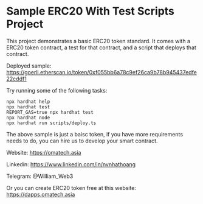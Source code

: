 # Sample ERC20 With Test Scripts Project

This project demonstrates a basic ERC20 token standard. It comes with a ERC20 token contract, a test for that contract, and a script that deploys that contract.

Deployed sample: https://goerli.etherscan.io/token/0xf055bb6a78c9ef26ca9b78b945437edfe22cddf1

Try running some of the following tasks:

```shell
npx hardhat help
npx hardhat test
REPORT_GAS=true npx hardhat test
npx hardhat node
npx hardhat run scripts/deploy.ts
```

The above sample is just a baisc token, if you have more requirements needs to do, you can hire us to develop your smart contract.

Website: https://omatech.asia

Linkedin: https://www.linkedin.com/in/nvnhathoang

Telegram: @William_Web3

Or you can create ERC20 token free at this website:
https://dapps.omatech.asia